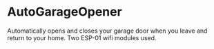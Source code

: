 # AutoGarageOpener
Automatically opens and closes your garage door when you leave and return to your home. Two ESP-01 wifi modules used.
